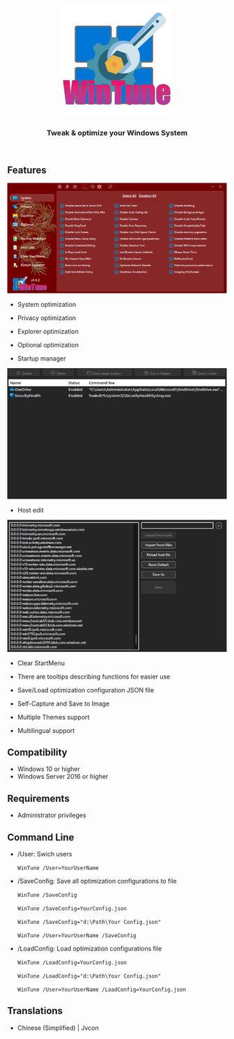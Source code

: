<p align=center>
  <a href="https://github.com/tranht17/WinTune">
    <img src="Img/Logo.png" width=256/>
  </a>
</p>

<h3 align=center>Tweak & optimize your Windows System</h3>
<br>

## Features

![](Img/1.png)

- System optimization

- Privacy optimization

- Explorer optimization

- Optional optimization

- Startup manager

![](Img/StartupManager.png)

- Host edit

![](Img/HostEdit.png)

- Clear StartMenu

- There are tooltips describing functions for easier use

- Save/Load optimization configuration JSON file

- Self-Capture and Save to Image

- Multiple Themes support

- Multilingual support

## Compatibility

- Windows 10 or higher
- Windows Server 2016 or higher

## Requirements

- Administrator privileges

## Command Line

- /User: Swich users

	`WinTune /User=YourUserName`
	
- /SaveConfig: Save all optimization configurations to file

	`WinTune /SaveConfig`
	
	`WinTune /SaveConfig=YourConfig.json`
	
	`WinTune /SaveConfig="d:\Path\Your Config.json"`
	
	`WinTune /User=YourUserName /SaveConfig`
	
- /LoadConfig: Load optimization configurations file

	`WinTune /LoadConfig=YourConfig.json`
	
	`WinTune /LoadConfig="d:\Path\Your Config.json"`
	
	`WinTune /User=YourUserName /LoadConfig=YourConfig.json`

## Translations

- Chinese (Simplified) | Jvcon
